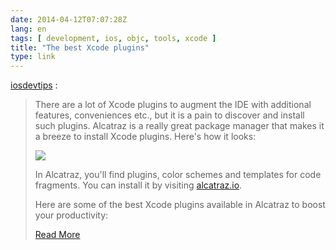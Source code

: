 ```yaml
---
date: 2014-04-12T07:07:28Z
lang: en
tags: [ development, ios, objc, tools, xcode ]
title: "The best Xcode plugins"
type: link
---
```


[iosdevtips](http://iosdevtips.co/post/82232620790/best-xcode-plugins) :

> There are a lot of Xcode plugins to augment the IDE with additional
> features, conveniences etc., but it is a pain to discover and install
> such plugins. Alcatraz is a really great package manager that makes it
> a breeze to install Xcode plugins. Here's how it looks:
>
> ![](https://31.media.tumblr.com/81c31218829ec9a4ee03348dba98a6a9/tumblr_inline_n3kyc2AjXC1qh9cw7.png)
>
> In Alcatraz, you'll find plugins, color schemes and templates for code
> fragments. You can install it by visiting [alcatraz.io](http://alcatraz.io/).
>
> Here are some of the best Xcode plugins available in Alcatraz to boost
> your productivity:
>
> [Read More](http://iosdevtips.co/post/82232620790/best-xcode-plugins)


